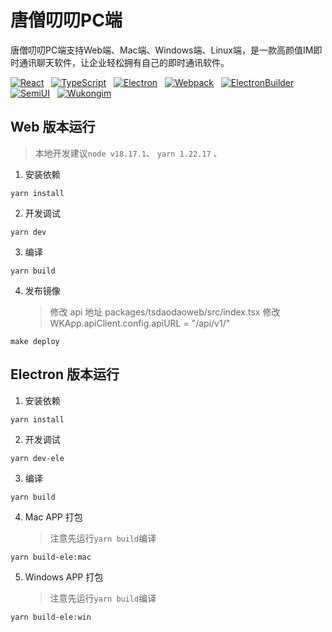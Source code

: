 # 唐僧叨叨PC端
唐僧叨叨PC端支持Web端、Mac端、Windows端、Linux端，是一款高颜值IM即时通讯聊天软件，让企业轻松拥有自己的即时通讯软件。

<a href="https://zh-hans.react.dev/" target="_blank" rel="noopener" style="display:inline-block;">
	<img src="https://img.shields.io/badge/React-17.0.2-%236CB52D.svg?logo=React" alt="React">
</a> &nbsp
<a href="https://ts.nodejs.cn/" target="_blank" rel="noopener" style="display:inline-block;">
	<img src="https://img.shields.io/badge/TypeScript-5.0.4-%236CB52D.svg?logo=TypeScript&logoColor=FFF" alt="TypeScript">
</a> &nbsp
<a href="https://www.electronjs.org/zh/" target="_blank" rel="noopener" style="display:inline-block;">
	<img src="https://img.shields.io/badge/Electron-26.0.0-%236CB52D.svg?logo=Electron&logoColor=FFF" alt="Electron">
</a> &nbsp
<a href="https://webpack.docschina.org/" target="_blank" rel="noopener" style="display:inline-block;">
	<img src="https://img.shields.io/badge/Webpack-5.88.2-%236CB52D.svg?logo=Webpack" alt="Webpack">
</a> &nbsp
<a href="https://www.electron.build/" target="_blank" rel="noopener" style="display:inline-block;">
	<img src="https://img.shields.io/badge/ElectronBuilder-24.9.1-%236CB52D.svg?logo=ElectronBuilder&logoColor=FFF" alt="ElectronBuilder">
</a> &nbsp
<a href="https://semi.design/zh-CN/" target="_blank" rel="noopener" style="display:inline-block;">
	<img src="https://img.shields.io/badge/Semi UI-2.24.2-%236CB52D.svg?logo=SemiUI" alt="SemiUI">
</a> &nbsp
<a href="https://githubim.com/" target="_blank" rel="noopener" style="display:inline-block;">
	<img src="https://img.shields.io/badge/WukongIm-1.2.10-%236CB52D.svg?logo=WukonIm" alt="Wukongim">
</a> &nbsp

## Web 版本运行

> 本地开发建议`node v18.17.1`、 `yarn 1.22.17` 、

1. 安装依赖

```shell
yarn install
```

2. 开发调试

```shell
yarn dev
```

3. 编译

```shell
yarn build
```

4. 发布镜像
   > 修改 api 地址 packages/tsdaodaoweb/src/index.tsx 修改 WKApp.apiClient.config.apiURL = "/api/v1/"

```shell
make deploy
```

## Electron 版本运行

1. 安装依赖

```shell
yarn install
```

2. 开发调试

```shell
yarn dev-ele
```

3. 编译

```shell
yarn build
```

4. Mac APP 打包

   > 注意先运行`yarn build`编译

```shell
yarn build-ele:mac
```

5. Windows APP 打包
   > 注意先运行`yarn build`编译

```shell
yarn build-ele:win
```